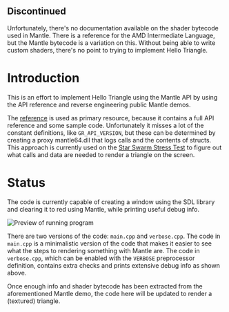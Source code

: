 Discontinued
------------

Unfortunately, there's no documentation available on the shader bytecode used
in Mantle. There is a reference for the AMD Intermediate Language, but the
Mantle bytecode is a variation on this. Without being able to write custom
shaders, there's no point to trying to implement Hello Triangle.

Introduction
============

This is an effort to implement Hello Triangle using the Mantle API by using the
API reference and reverse engineering public Mantle demos.

The [reference](http://www.amd.com/Documents/Mantle-Programming-Guide-and-API-Reference.pdf)
is used as primary resource, because it contains a full API reference and some
sample code. Unfortunately it misses a lot of the constant definitions, like
`GR_API_VERSION`, but these can be determined by creating a proxy mantle64.dll
that logs calls and the contents of structs. This approach is currently used
on the [Star Swarm Stress Test](http://store.steampowered.com/app/267130/) to
figure out what calls and data are needed to render a triangle on the screen.

Status
======

The code is currently capable of creating a window using the SDL library and
clearing it to red using Mantle, while printing useful debug info.

![Preview of running program](http://i.imgur.com/sx12ubq.png)

There are two versions of the code: `main.cpp` and `verbose.cpp`. The code in
`main.cpp` is a minimalistic version of the code that makes it easier to see
what the steps to rendering something with Mantle are. The code in
`verbose.cpp`, which can be enabled with the `VERBOSE` preprocessor definition,
contains extra checks and prints extensive debug info as shown above.

Once enough info and shader bytecode has been extracted from the aforementioned
Mantle demo, the code here will be updated to render a (textured) triangle.
